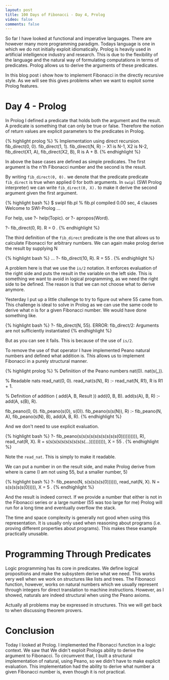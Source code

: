 ```yaml
---
layout: post
title: 100 Days of Fibonacci - Day 4, Prolog
video: false
comments: false
---
```


So far I have looked at functional and imperative languages. There are however
many more programming paradigm. Todays language is one in which
we do not initially exploit idiomatically. Prolog is heavily used in
artificial intelligence industry and research. This is due to
the flexibility of the language and the natural way of formulating
computations in terms of predicates. Prolog allows us to derive
the arguments of these predicates.

In this blog post i show how to implement Fibonacci in the directly
recursive style. As we will see this gives problems when we want to
exploit some Prolog features.

# Day 4 - Prolog
In Prolog I defined a predicate that holds both the argument and the
result. A predicate is something that can only be true or false.
Therefore the notion of return values are explicit parameters to the
predicates in Prolog.

{% highlight prolog %}
% Implementation using direct recursion.
fib_direct(0, 0).
fib_direct(1, 1).
fib_direct(N, R) :-
    X1 is N-1,
    X2 is N-2,
    fib_direct(X1, A),
    fib_direct(X2, B),
    R is A + B.
{% endhighlight %}

In above the base cases are defined as simple predicates. The first
argument is the n'th Fibonacci number and the second is the result.

By writing `fib_direct(0, 0).` we denote that the predicate predicate
`fib_direct` is true when applied 0 for both arguments. In `swipl`
(SWI Prolog interpreter) we can write `fib_direct(0, X).` to make
it derive the second argument given the first argument.

{% highlight bash %}
$ swipl fib.pl 
% fib.pl compiled 0.00 sec, 4 clauses
Welcome to SWI-Prolog ...

For help, use ?- help(Topic). or ?- apropos(Word).

?- fib_direct(0, R).
R = 0 .
{% endhighlight %}

The third definition of the `fib_direct` predicate is the one that
allows us to calculate Fibonacci for arbitrary numbers. We can again
make prolog derive the result by supplying N

{% highlight bash %}
...
?- fib_direct(10, R).
R = 55 .
{% endhighlight %}

A problem here is that we use the `is/2` notation. It enforces evaluation
of the right side and puts the result in the variable on the left side.
This is something we want to avoid in logical programming, as we need the
right side to be defined. The reason is that we can not choose what to derive
anymore.

Yesterday I put up a little challenge to try to figure out where 55 came from.
This challenge is ideal to solve in Prolog as we can use the
same code to derive what _n_ is for a given Fibonacci number. We would have
done something like.

{% highlight bash %}
?- fib_direct(N, 55).
ERROR: fib_direct/2: Arguments are not sufficiently instantiated
{% endhighlight %}

But as you can see it fails. This is because of the use of `is/2`.

To remove the use of that operator I have implemented Peano natural
numbers and defined what addition is. This allows us to implement
Fibonacci in a purely structural manner.

{% highlight prolog %}
% Definiition of the Peano numbers
nat(0).
nat(s(_)).

% Readable nats
read_nat(0, 0).
read_nat(s(N), R) :-
    read_nat(N, R1),
    R is R1 + 1.

% Definition of addition ( add(A, B, Result ))
add(0, B, B).
add(s(A), B, R) :- add(A, s(B), R).
    
fib_peano(0, 0).
fib_peano(s(0), s(0)).
fib_peano(s(s(N)), R) :-
    fib_peano(N, A),
    fib_peano(s(N), B),
    add(A, B, R).
{% endhighlight %}

And we don't need to use explicit evaluation.

{% highlight bash %}
?- fib_peano(s(s(s(s(s(s(s(s(s(s(0)))))))))), R), read_nat(R, X).
R = s(s(s(s(s(s(s(s(s(s(...)))))))))),
X = 55 .
{% endhighlight %}

Note the `read_nat`. This is simply to make it readable.

We can put a number in on the result side, and make Prolog
derive from where is came (I am not using 55, but a smaller number, 5)

{% highlight bash %}
?- fib_peano(N, s(s(s(s(s(0)))))), read_nat(N, X).
N = s(s(s(s(s(0))))),
X = 5 .
{% endhighlight %}

And the result is indeed correct. If we provide a number that
either is not in the Fibonacci series or a large number (55 was too
large for me) Prolog will run for a long time and eventually
overflow the stack.

The time and space complexity is generally not good when using this
representation. It is usually only used when reasoning about programs
(i.e. proving different properties about programs). This makes these
example practically unusable.

# Programming Through Predicates
Logic programming has its core in predicates. We define logical
propositions and make the subsystem derive what we need. This works
very well when we work on structures like lists and trees. The Fibonacci
function, however, works on natural numbers which we usually represent
through integers for direct translation to machine instructions.
However, as I showed, naturals are indeed structural when using the Peano
axioms.

Actually all problems may be expressed in structures. This we will
get back to when discussing theorem provers.

# Conclusion
Today I looked at Prolog. I implemented the Fibonacci function
in a logic context. We saw that We didn't exploit Prologs ability
to derive the argument to Fibonacci. To circumvent that, I
built a structural implementation of natural, using Peano,
so we didn't have to make explicit evaluation. This implementation
had the ability to derive what number a given Fibonacci number is,
even though it is not practical.
